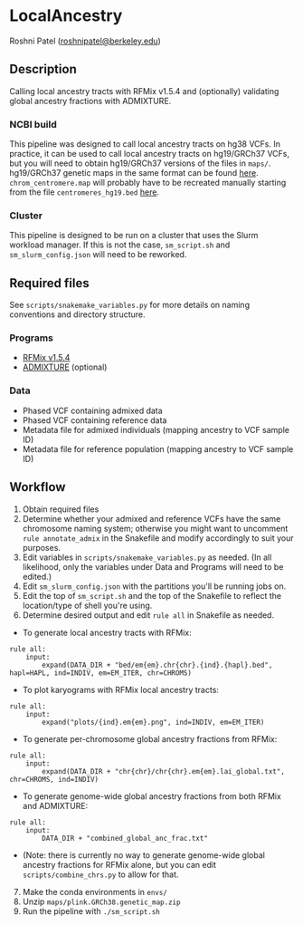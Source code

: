 # LocalAncestry
Roshni Patel (roshnipatel@berkeley.edu)

## Description
Calling local ancestry tracts with RFMix v1.5.4 and (optionally) validating global ancestry fractions with ADMIXTURE.

### NCBI build
This pipeline was designed to call local ancestry tracts on hg38 VCFs. In practice, it can be used to call local ancestry tracts on hg19/GRCh37 VCFs, but you will need to obtain hg19/GRCh37 versions of the files in `maps/`. hg19/GRCh37 genetic maps in the same format can be found [here](http://bochet.gcc.biostat.washington.edu/beagle/genetic_maps/plink.GRCh37.map.zip). `chrom_centromere.map` will probably have to be recreated manually starting from the file `centromeres_hg19.bed` [here](https://github.com/armartin/ancestry_pipeline).

### Cluster
This pipeline is designed to be run on a cluster that uses the Slurm workload manager. If this is not the case, `sm_script.sh` and `sm_slurm_config.json` will need to be reworked.

## Required files
See `scripts/snakemake_variables.py` for more details on naming conventions and directory structure.
### Programs
* [RFMix v1.5.4](https://sites.google.com/site/rfmixlocalancestryinference/)
* [ADMIXTURE](http://software.genetics.ucla.edu/admixture/) (optional)
### Data
* Phased VCF containing admixed data
* Phased VCF containing reference data
* Metadata file for admixed individuals (mapping ancestry to VCF sample ID)
* Metadata file for reference population (mapping ancestry to VCF sample ID)

## Workflow
1. Obtain required files
2. Determine whether your admixed and reference VCFs have the same chromosome naming system; otherwise you might want to uncomment `rule annotate_admix` in the Snakefile and modify accordingly to suit your purposes.
3. Edit variables in `scripts/snakemake_variables.py` as needed. (In all likelihood, only the variables under Data and Programs will need to be edited.)
4. Edit `sm_slurm_config.json` with the partitions you'll be running jobs on.
5. Edit the top of `sm_script.sh` and the top of the Snakefile to reflect the location/type of shell you're using.
6. Determine desired output and edit `rule all` in Snakefile as needed.
  * To generate local ancestry tracts with RFMix:
  ```
  rule all:
      input:
          expand(DATA_DIR + "bed/em{em}.chr{chr}.{ind}.{hapl}.bed", hapl=HAPL, ind=INDIV, em=EM_ITER, chr=CHROMS)
  ```
  * To plot karyograms with RFMix local ancestry tracts:
  ```
  rule all:
      input:
          expand("plots/{ind}.em{em}.png", ind=INDIV, em=EM_ITER)
  ```
  * To generate per-chromosome global ancestry fractions from RFMix:
  ```
  rule all:
      input:
          expand(DATA_DIR + "chr{chr}/chr{chr}.em{em}.lai_global.txt", chr=CHROMS, ind=INDIV)
  ```
  * To generate genome-wide global ancestry fractions from both RFMix and ADMIXTURE:
  ```
  rule all:
      input:
          DATA_DIR + "combined_global_anc_frac.txt"
  ```
  * (Note: there is currently no way to generate genome-wide global ancestry fractions for RFMix alone, but you can edit `scripts/combine_chrs.py` to allow for that.
7. Make the conda environments in `envs/`
8. Unzip `maps/plink.GRCh38.genetic_map.zip`
9. Run the pipeline with `./sm_script.sh`
